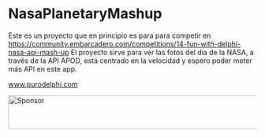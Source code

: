 # NasaPlanetaryMashup
Este es un proyecto que en principio es para para competir en https://community.embarcadero.com/competitions/14-fun-with-delphi-nasa-api-mash-up
El proyecto sirve para ver las fotos del día de la NASA, a través de la API APOD, está centrado en la velocidad y espero poder meter más API 
en este app.

www.purodelphi.com

<a target='_blank' rel='nofollow' href='https://app.codesponsor.io/link/njnix9jPkxBkiTVSgf22nYqv/PuroDelphi/NasaPlanetaryMashup'>
  <img alt='Sponsor' width='888' height='68' src='https://app.codesponsor.io/embed/njnix9jPkxBkiTVSgf22nYqv/PuroDelphi/NasaPlanetaryMashup.svg' />
</a>
